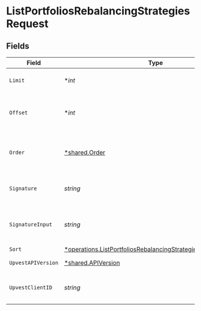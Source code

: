 # ListPortfoliosRebalancingStrategiesRequest


## Fields

| Field                                                                                                                                                | Type                                                                                                                                                 | Required                                                                                                                                             | Description                                                                                                                                          | Example                                                                                                                                              |
| ---------------------------------------------------------------------------------------------------------------------------------------------------- | ---------------------------------------------------------------------------------------------------------------------------------------------------- | ---------------------------------------------------------------------------------------------------------------------------------------------------- | ---------------------------------------------------------------------------------------------------------------------------------------------------- | ---------------------------------------------------------------------------------------------------------------------------------------------------- |
| `Limit`                                                                                                                                              | **int*                                                                                                                                               | :heavy_minus_sign:                                                                                                                                   | Use the `limit` argument to specify the maximum number of items returned.                                                                            |                                                                                                                                                      |
| `Offset`                                                                                                                                             | **int*                                                                                                                                               | :heavy_minus_sign:                                                                                                                                   | Use the `offset` argument to specify where in the list of results to start when returning items for a particular query.                              |                                                                                                                                                      |
| `Order`                                                                                                                                              | [*shared.Order](../../../pkg/models/shared/order.md)                                                                                                 | :heavy_minus_sign:                                                                                                                                   | Sort order of the result list if the `sort` parameter is specified. Use `ASC` for ascending or `DESC` for descending sort order.                     |                                                                                                                                                      |
| `Signature`                                                                                                                                          | *string*                                                                                                                                             | :heavy_check_mark:                                                                                                                                   | https://tools.ietf.org/id/draft-ietf-httpbis-message-signatures-01.html#name-the-signature-http-header                                               |                                                                                                                                                      |
| `SignatureInput`                                                                                                                                     | *string*                                                                                                                                             | :heavy_check_mark:                                                                                                                                   | https://tools.ietf.org/id/draft-ietf-httpbis-message-signatures-01.html#name-the-signature-input-http-he                                             |                                                                                                                                                      |
| `Sort`                                                                                                                                               | [*operations.ListPortfoliosRebalancingStrategiesQueryParamSort](../../../pkg/models/operations/listportfoliosrebalancingstrategiesqueryparamsort.md) | :heavy_minus_sign:                                                                                                                                   | Sort the result by `id`.                                                                                                                             |                                                                                                                                                      |
| `UpvestAPIVersion`                                                                                                                                   | [*shared.APIVersion](../../../pkg/models/shared/apiversion.md)                                                                                       | :heavy_minus_sign:                                                                                                                                   | Upvest API version (Note: Do not include quotation marks)                                                                                            | 1                                                                                                                                                    |
| `UpvestClientID`                                                                                                                                     | *string*                                                                                                                                             | :heavy_check_mark:                                                                                                                                   | Tenant Client ID                                                                                                                                     | ebabcf4d-61c3-4942-875c-e265a7c2d062                                                                                                                 |